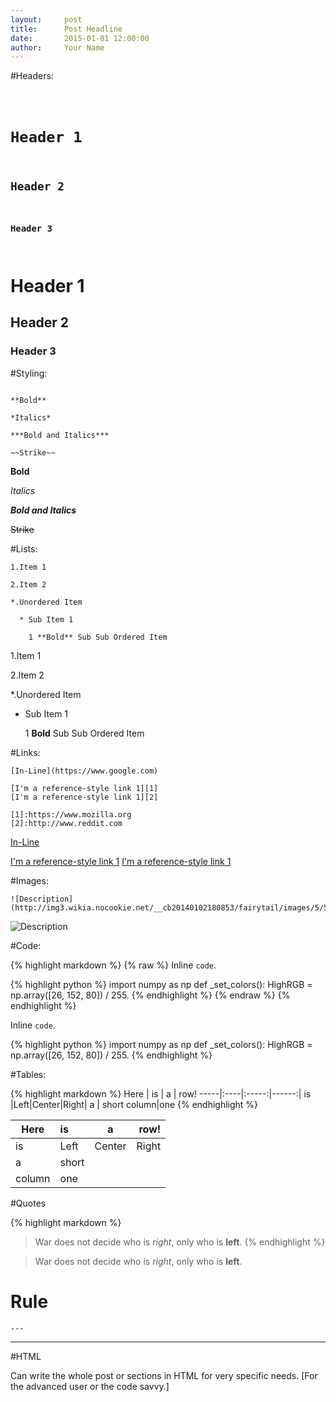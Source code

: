 ```yaml
---
layout:     post
title:      Post Headline
date:       2015-01-01 12:00:00
author:     Your Name
---
```

<!-- Start Writing Below in Markdown -->

#Headers:

<code>

# Header 1

## Header 2

### Header 3

</code>

# Header 1

## Header 2

### Header 3

#Styling:

```

**Bold**

*Italics*

***Bold and Italics***

~~Strike~~

```

**Bold**

*Italics*

***Bold and Italics***

~~Strike~~

#Lists:

```
1.Item 1

2.Item 2

*.Unordered Item 

  * Sub Item 1

    1 **Bold** Sub Sub Ordered Item
```

1.Item 1

2.Item 2

*.Unordered Item 

  * Sub Item 1

    1 **Bold** Sub Sub Ordered Item

#Links:

```
[In-Line](https://www.google.com)

[I'm a reference-style link 1][1]
[I'm a reference-style link 1][2]

[1]:https://www.mozilla.org
[2]:http://www.reddit.com
```

[In-Line](https://www.google.com)

[I'm a reference-style link 1][1]
[I'm a reference-style link 1][2]

[1]:https://www.mozilla.org
[2]:http://www.reddit.com

#Images:

```
![Description](http://img3.wikia.nocookie.net/__cb20140102180853/fairytail/images/5/5b/Logo_Fairy_Tail_right.png)
```

![Description](http://img3.wikia.nocookie.net/__cb20140102180853/fairytail/images/5/5b/Logo_Fairy_Tail_right.png)

#Code:

{% highlight markdown %}
{% raw %}
Inline `code`.

{% highlight python %}
import numpy as np
def _set_colors():
    HighRGB = np.array([26, 152, 80]) / 255.
{% endhighlight %}
{% endraw %}
{% endhighlight %}
    
Inline `code`.

{% highlight python %}
import numpy as np
def _set_colors():
    HighRGB = np.array([26, 152, 80]) / 255.
{% endhighlight %}

#Tables:

{% highlight markdown %}
Here | is | a | row!
-----|:----|:-----:|------:|
is |Left|Center|Right|
a | short
column|one
{% endhighlight %}

Here | is | a | row!
-----|:----|:-----:|------:|
is |Left|Center|Right|
a | short
column|one

#Quotes

{% highlight markdown %}
> War does not decide who is *right*, only who is **left**.
{% endhighlight %}

> War does not decide who is *right*, only who is **left**.

# Rule
```
---
```

---

#HTML

Can write the whole post or sections in HTML for very specific needs. [For the advanced user or the code savvy.] 

